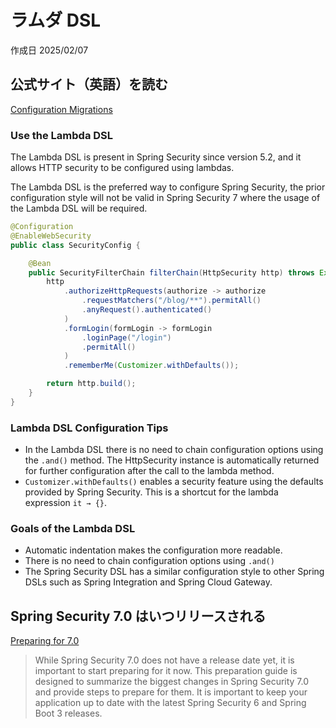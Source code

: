 # ラムダ DSL

作成日 2025/02/07

## 公式サイト（英語）を読む

[Configuration Migrations](https://docs.spring.io/spring-security/reference/migration-7/configuration.html)

### Use the Lambda DSL

The Lambda DSL is present in Spring Security since version 5.2, and it allows HTTP security to be configured using lambdas.

The Lambda DSL is the preferred way to configure Spring Security, the prior configuration style will not be valid in Spring Security 7 where the usage of the Lambda DSL will be required.

```java
@Configuration
@EnableWebSecurity
public class SecurityConfig {

    @Bean
    public SecurityFilterChain filterChain(HttpSecurity http) throws Exception {
        http
            .authorizeHttpRequests(authorize -> authorize
                .requestMatchers("/blog/**").permitAll()
                .anyRequest().authenticated()
            )
            .formLogin(formLogin -> formLogin
                .loginPage("/login")
                .permitAll()
            )
            .rememberMe(Customizer.withDefaults());

        return http.build();
    }
}
```

### Lambda DSL Configuration Tips

- In the Lambda DSL there is no need to chain configuration options using the `.and()` method. The HttpSecurity instance is automatically returned for further configuration after the call to the lambda method.
- `Customizer.withDefaults()` enables a security feature using the defaults provided by Spring Security. This is a shortcut for the lambda expression `it → {}`.

### Goals of the Lambda DSL

- Automatic indentation makes the configuration more readable.
- There is no need to chain configuration options using `.and()`
- The Spring Security DSL has a similar configuration style to other Spring DSLs such as Spring Integration and Spring Cloud Gateway.

## Spring Security 7.0 はいつリリースされる

[Preparing for 7.0](https://docs.spring.io/spring-security/reference/migration-7/index.html)

> While Spring Security 7.0 does not have a release date yet, it is important to start preparing for it now.
> This preparation guide is designed to summarize the biggest changes in Spring Security 7.0 and provide steps to prepare for them.
> It is important to keep your application up to date with the latest Spring Security 6 and Spring Boot 3 releases.
